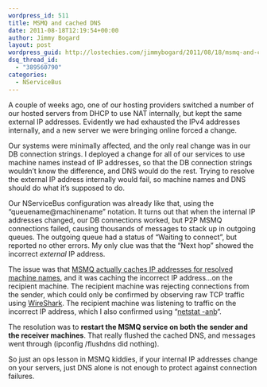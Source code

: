 ```yaml
---
wordpress_id: 511
title: MSMQ and cached DNS
date: 2011-08-18T12:19:54+00:00
author: Jimmy Bogard
layout: post
wordpress_guid: http://lostechies.com/jimmybogard/2011/08/18/msmq-and-cached-dns/
dsq_thread_id:
  - "389560790"
categories:
  - NServiceBus
---
```

A couple of weeks ago, one of our hosting providers switched a number of our hosted servers from DHCP to use NAT internally, but kept the same external IP addresses. Evidently we had exhausted the IPv4 addresses internally, and a new server we were bringing online forced a change. 

Our systems were minimally affected, and the only real change was in our DB connection strings. I deployed a change for all of our services to use machine names instead of IP addresses, so that the DB connection strings wouldn&#8217;t know the difference, and DNS would do the rest. Trying to resolve the external IP address internally would fail, so machine names and DNS should do what it&#8217;s supposed to do. 

Our NServiceBus configuration was already like that, using the &#8220;queuename@machinename&#8221; notation. It turns out that when the internal IP addresses changed, our DB connections worked, but P2P MSMQ connections failed, causing thousands of messages to stack up in outgoing queues. The outgoing queue had a status of “Waiting to connect”, but reported no other errors. My only clue was that the “Next hop” showed the incorrect _external_ IP address. 

The issue was that [MSMQ actually caches IP addresses for resolved machine names](http://blogs.msdn.com/b/johnbreakwell/archive/2007/02/06/msmq-prefers-to-be-unique.aspx), and it was caching the incorrect IP address&#8230;on the recipient machine. The recipient machine was rejecting connections from the sender, which could only be confirmed by observing raw TCP traffic using [WireShark](http://www.wireshark.org/). The recipient machine was listening to traffic on the incorrect IP address, which I also confirmed using &#8220;[netstat -anb](http://technet.microsoft.com/en-us/library/bb490947.aspx)&#8220;. 

The resolution was to **restart the MSMQ service on both the sender and the receiver machines**. That really flushed the cached DNS, and messages went through (ipconfig /flushdns did nothing). 

So just an ops lesson in MSMQ kiddies, if your internal IP addresses change on your servers, just DNS alone is not enough to protect against connection failures.